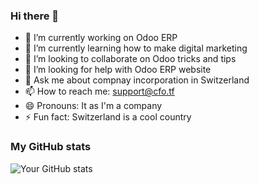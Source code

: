 ### Hi there 👋


- 🔭 I’m currently working on Odoo ERP
- 🌱 I’m currently learning how to make digital marketing
- 👯 I’m looking to collaborate on Odoo tricks and tips
- 🤔 I’m looking for help with Odoo ERP website
- 💬 Ask me about compnay incorporation in Switzerland
- 📫 How to reach me: support@cfo.tf
- 😄 Pronouns: It as I'm a company
- ⚡ Fun fact: Switzerland is a cool country

### My GitHub stats

![Your GitHub stats](https://github-readme-stats.vercel.app/api?username=Dustcloudman&show_icons=true&theme=tokyonight)

